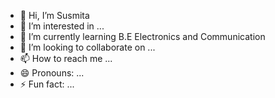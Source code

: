 - 👋 Hi, I’m Susmita
- 👀 I’m interested in ...
- 🌱 I’m currently learning B.E Electronics and Communication
- 💞️ I’m looking to collaborate on ...
- 📫 How to reach me ...
- 😄 Pronouns: ...
- ⚡ Fun fact: ...

<!---
Susmita-06/Susmita-06 is a ✨ special ✨ repository because its `README.md` (this file) appears on your GitHub profile.
You can click the Preview link to take a look at your changes.
--->
